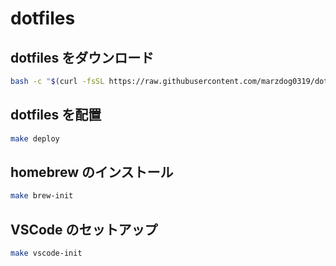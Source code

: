 # dotfiles
## dotfiles をダウンロード
```sh
bash -c "$(curl -fsSL https://raw.githubusercontent.com/marzdog0319/dotfiles/master/install.sh)"
```

## dotfiles を配置
```sh
make deploy
```

## homebrew のインストール
```sh
make brew-init
``` 

## VSCode のセットアップ
```sh
make vscode-init
```
